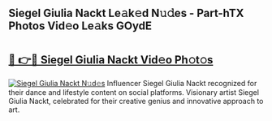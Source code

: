 ## Siegel Giulia Nackt Le𝚊k𝚎d N𝚞𝚍es - Part-hTX Photos Vid𝚎o Le𝚊ks GOydE

# <h2><a href="http://fb9cng.evod.top/?m=Siegel+Giulia+Nackt">🔗 👉🔴 Siegel Giulia Nackt Vid𝚎o Ph𝚘t𝚘s</a></h2>

[![Siegel Giulia Nackt N𝚞d𝚎s](https://i.imgur.com/8V9OHl7.gif)](http://fb9cng.evod.top/?m=Siegel+Giulia+Nackt)
Influencer Siegel Giulia Nackt recognized for their dance and lifestyle content on social platforms. Visionary artist Siegel Giulia Nackt, celebrated for their creative genius and innovative approach to art. 
